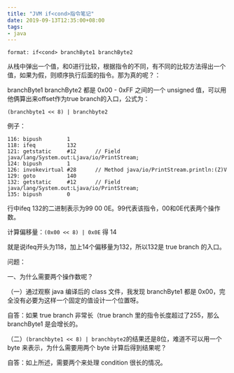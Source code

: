 ```yaml
---
title: "JVM if<cond>指令笔记"
date: 2019-09-13T12:35:00+08:00
tags:
- java
---
```


```
format: if<cond> branchByte1 branchByte2
```

从栈中弹出一个值，和0进行比较，根据指令的不同，有不同的比较方法得出一个值，如果为假，则顺序执行后面的指令。那为真的呢？：

branchByte1 branchByte2 都是 0x00 - 0xFF 之间的一个 unsigned 值，可以用他俩算出来offset作为true branch的入口，公式为：

```
(branchbyte1 << 8) | branchbyte2
```

例子：

```
116: bipush        1
118: ifeq          132
121: getstatic     #12      // Field java/lang/System.out:Ljava/io/PrintStream;
124: bipush        1
126: invokevirtual #28      // Method java/io/PrintStream.println:(Z)V
129: goto          140
132: getstatic     #12      // Field java/lang/System.out:Ljava/io/PrintStream;
135: bipush        0
```

行中ifeq 132的二进制表示为99 00 0E。99代表该指令，00和0E代表两个操作数。

计算偏移量：`(0x00 << 8) | 0x0E` 得 14

就是说ifeq开头为118，加上14个偏移量为132，所以132是 true branch 的入口。

问题：

一、为什么需要两个操作数呢？

（一）通过观察 java 编译后的 class 文件，我发现 branchByte1 都是 0x00，完全没有必要为这样一个固定的值设计一个位置呀。

自答：如果 true branch 非常长（true branch 里的指令长度超过了255，那么 branchByte1 是会增长的。

（二）`(branchbyte1 << 8) | branchbyte2`的结果还是8位，难道不可以用一个 byte 来表示，为什么需要用两个 byte 计算后得到结果呢？

自答：如上所述，需要两个来处理 condition 很长的情况。
